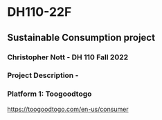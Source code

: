 # DH110-22F

## Sustainable Consumption project
### Christopher Nott - DH 110 Fall 2022

### Project Description - 


### Platform 1: Toogoodtogo
https://toogoodtogo.com/en-us/consumer
